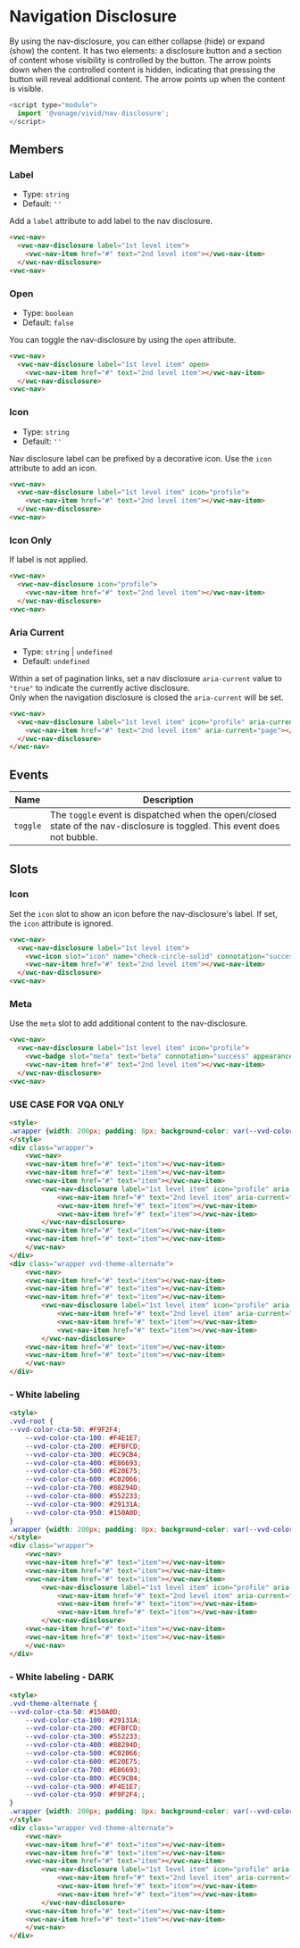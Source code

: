 # Navigation Disclosure

By using the nav-disclosure, you can either collapse (hide) or expand (show) the content.
It has two elements: a disclosure button and a section of content whose visibility is controlled by the button.
The arrow points down when the controlled content is hidden, indicating that pressing the button will reveal additional content.
The arrow points up when the content is visible.

```js
<script type="module">
  import '@vonage/vivid/nav-disclosure';
</script>
```

## Members

### Label

- Type: `string`
- Default: `''`

Add a `label` attribute to add label to the nav disclosure.

```html preview
<vwc-nav>
  <vwc-nav-disclosure label="1st level item">
    <vwc-nav-item href="#" text="2nd level item"></vwc-nav-item>
  </vwc-nav-disclosure>
<vwc-nav>
```

### Open

- Type: `boolean`
- Default: `false`

You can toggle the nav-disclosure by using the `open` attribute.

```html preview
<vwc-nav>
  <vwc-nav-disclosure label="1st level item" open>
    <vwc-nav-item href="#" text="2nd level item"></vwc-nav-item>
  </vwc-nav-disclosure>
<vwc-nav>
```

### Icon

- Type: `string`
- Default: `''`

Nav disclosure label can be prefixed by a decorative icon.
Use the `icon` attribute to add an icon.

```html preview
<vwc-nav>
  <vwc-nav-disclosure label="1st level item" icon="profile">
    <vwc-nav-item href="#" text="2nd level item"></vwc-nav-item>
  </vwc-nav-disclosure>
<vwc-nav>
```

### Icon Only

If label is not applied.

```html preview
<vwc-nav>
  <vwc-nav-disclosure icon="profile">
    <vwc-nav-item href="#" text="2nd level item"></vwc-nav-item>
  </vwc-nav-disclosure>
<vwc-nav>
```

### Aria Current

- Type: `string` | `undefined`
- Default: `undefined`

Within a set of pagination links, set a nav disclosure `aria-current` value to `"true"` to indicate the currently active disclosure.   
Only when the navigation disclosure is closed the `aria-current` will be set.

```html preview
<vwc-nav>
  <vwc-nav-disclosure label="1st level item" icon="profile" aria-current="true">
    <vwc-nav-item href="#" text="2nd level item" aria-current="page"></vwc-nav-item>
  </vwc-nav-disclosure>
</vwc-nav>
```

## Events

<div class="table-wrapper">

| Name     | Description                                                                                                               |
| -------- | ------------------------------------------------------------------------------------------------------------------------- |
| `toggle` | The `toggle` event is dispatched when the open/closed state of the nav-disclosure is toggled. This event does not bubble. |


</div>

## Slots

### Icon

Set the `icon` slot to show an icon before the nav-disclosure's label.
If set, the `icon` attribute is ignored.

```html preview
<vwc-nav>
  <vwc-nav-disclosure label="1st level item">
  	<vwc-icon slot="icon" name="check-circle-solid" connotation="success"></vwc-icon>
    <vwc-nav-item href="#" text="2nd level item"></vwc-nav-item>
  </vwc-nav-disclosure>
<vwc-nav>
```


### Meta

Use the `meta` slot to add additional content to the nav-disclosure.

```html preview
<vwc-nav>
  <vwc-nav-disclosure label="1st level item" icon="profile">
    <vwc-badge slot="meta" text="beta" connotation="success" appearance="subtle" shape="pill"></vwc-badge>
    <vwc-nav-item href="#" text="2nd level item"></vwc-nav-item>
  </vwc-nav-disclosure>
<vwc-nav>
```

### USE CASE FOR VQA ONLY

```html preview
<style>
.wrapper {width: 200px; padding: 8px; background-color: var(--vvd-color-cta-50)}
</style>
<div class="wrapper">
	<vwc-nav>
	<vwc-nav-item href="#" text="item"></vwc-nav-item>
	<vwc-nav-item href="#" text="item"></vwc-nav-item>
	<vwc-nav-item href="#" text="item"></vwc-nav-item>
		<vwc-nav-disclosure label="1st level item" icon="profile" aria-current="true">
			<vwc-nav-item href="#" text="2nd level item" aria-current="page"></vwc-nav-item>
			<vwc-nav-item href="#" text="item"></vwc-nav-item>
			<vwc-nav-item href="#" text="item"></vwc-nav-item>
		</vwc-nav-disclosure>
	<vwc-nav-item href="#" text="item"></vwc-nav-item>
	<vwc-nav-item href="#" text="item"></vwc-nav-item>
	</vwc-nav>
</div>
<div class="wrapper vvd-theme-alternate">
	<vwc-nav>
	<vwc-nav-item href="#" text="item"></vwc-nav-item>
	<vwc-nav-item href="#" text="item"></vwc-nav-item>
	<vwc-nav-item href="#" text="item"></vwc-nav-item>
		<vwc-nav-disclosure label="1st level item" icon="profile" aria-current="true">
			<vwc-nav-item href="#" text="2nd level item" aria-current="page"></vwc-nav-item>
			<vwc-nav-item href="#" text="item"></vwc-nav-item>
			<vwc-nav-item href="#" text="item"></vwc-nav-item>
		</vwc-nav-disclosure>
	<vwc-nav-item href="#" text="item"></vwc-nav-item>
	<vwc-nav-item href="#" text="item"></vwc-nav-item>
	</vwc-nav>
</div>
```

### - White labeling
```html preview
<style>
.vvd-root {
--vvd-color-cta-50: #F9F2F4;
    --vvd-color-cta-100: #F4E1E7;
    --vvd-color-cta-200: #EFBFCD;
    --vvd-color-cta-300: #EC9CB4;
    --vvd-color-cta-400: #E86693;
    --vvd-color-cta-500: #E20E75;
    --vvd-color-cta-600: #C02066;
    --vvd-color-cta-700: #88294D;
    --vvd-color-cta-800: #552233;
    --vvd-color-cta-900: #29131A;
    --vvd-color-cta-950: #150A0D;
}
.wrapper {width: 200px; padding: 8px; background-color: var(--vvd-color-cta-50)}
</style>
<div class="wrapper">
	<vwc-nav>
	<vwc-nav-item href="#" text="item"></vwc-nav-item>
	<vwc-nav-item href="#" text="item"></vwc-nav-item>
	<vwc-nav-item href="#" text="item"></vwc-nav-item>
		<vwc-nav-disclosure label="1st level item" icon="profile" aria-current="true">
			<vwc-nav-item href="#" text="2nd level item" aria-current="page"></vwc-nav-item>
			<vwc-nav-item href="#" text="item"></vwc-nav-item>
			<vwc-nav-item href="#" text="item"></vwc-nav-item>
		</vwc-nav-disclosure>
	<vwc-nav-item href="#" text="item"></vwc-nav-item>
	<vwc-nav-item href="#" text="item"></vwc-nav-item>
	</vwc-nav>
</div>
```

### - White labeling - DARK
```html preview
<style>
.vvd-theme-alternate {
--vvd-color-cta-50: #150A0D;
    --vvd-color-cta-100: #29131A;
    --vvd-color-cta-200: #EFBFCD;
    --vvd-color-cta-300: #552233;
    --vvd-color-cta-400: #88294D;
    --vvd-color-cta-500: #C02066;
    --vvd-color-cta-600: #E20E75;
    --vvd-color-cta-700: #E86693;
    --vvd-color-cta-800: #EC9CB4;
    --vvd-color-cta-900: #F4E1E7;
    --vvd-color-cta-950: #F9F2F4;;
}
.wrapper {width: 200px; padding: 8px; background-color: var(--vvd-color-cta-50)}
</style>
<div class="wrapper vvd-theme-alternate">
	<vwc-nav>
	<vwc-nav-item href="#" text="item"></vwc-nav-item>
	<vwc-nav-item href="#" text="item"></vwc-nav-item>
	<vwc-nav-item href="#" text="item"></vwc-nav-item>
		<vwc-nav-disclosure label="1st level item" icon="profile" aria-current="true">
			<vwc-nav-item href="#" text="2nd level item" aria-current="page"></vwc-nav-item>
			<vwc-nav-item href="#" text="item"></vwc-nav-item>
			<vwc-nav-item href="#" text="item"></vwc-nav-item>
		</vwc-nav-disclosure>
	<vwc-nav-item href="#" text="item"></vwc-nav-item>
	<vwc-nav-item href="#" text="item"></vwc-nav-item>
	</vwc-nav>
</div>
```

